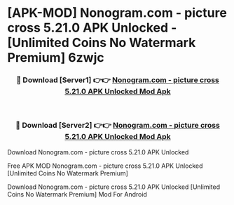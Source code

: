# [APK-MOD] Nonogram.com - picture cross 5.21.0 APK Unlocked - [Unlimited Coins No Watermark Premium] 6zwjc



<div align="center">
<h3>🔴 Download [Server1] 👉👉 <a href="https://momento.my/?title=Nonogram.com_-_picture_cross_5.21.0_APK_Unlocked">Nonogram.com - picture cross 5.21.0 APK Unlocked Mod Apk</a></h3><br>

<h3>🔴 Download [Server2] 👉👉 <a href="https://momento.my/?title=Nonogram.com_-_picture_cross_5.21.0_APK_Unlocked">Nonogram.com - picture cross 5.21.0 APK Unlocked Mod Apk</a></h3>
</div>



Download Nonogram.com - picture cross 5.21.0 APK Unlocked 

Free APK MOD Nonogram.com - picture cross 5.21.0 APK Unlocked [Unlimited Coins No Watermark Premium]

Download Nonogram.com - picture cross 5.21.0 APK Unlocked [Unlimited Coins No Watermark Premium] Mod For Android
